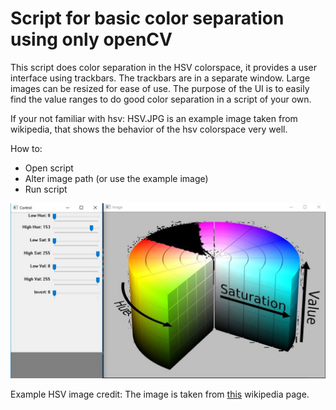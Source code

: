 # Script for basic color separation using only openCV

This script does color separation in the HSV colorspace, it provides a user interface using trackbars. The trackbars are in a separate window. Large images can be resized for ease of use. The purpose of the UI is to easily find the value ranges to do good color separation in a script of your own.

If your not familiar with hsv: HSV.JPG is an example image taken from wikipedia, that shows the behavior of the hsv colorspace very well.  

How to:
- Open script
- Alter image path (or use the example image)
- Run script

![screenshot](https://github.com/twenty-twenty/opencv_basic_color_separator/blob/master/screenshot.JPG)

Example HSV image credit: The image is taken from [this](https://en.wikipedia.org/wiki/File:HSV_color_solid_cylinder_saturation_gray.png) wikipedia page.
